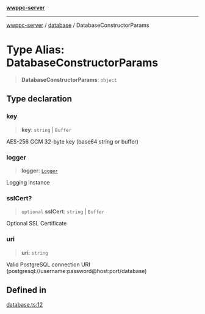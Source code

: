 [**wwppc-server**](../../README.md)

***

[wwppc-server](../../modules.md) / [database](../README.md) / DatabaseConstructorParams

# Type Alias: DatabaseConstructorParams

> **DatabaseConstructorParams**: `object`

## Type declaration

### key

> **key**: `string` \| `Buffer`

AES-256 GCM 32-byte key (base64 string or buffer)

### logger

> **logger**: [`Logger`](../../log/classes/Logger.md)

Logging instance

### sslCert?

> `optional` **sslCert**: `string` \| `Buffer`

Optional SSL Certificate

### uri

> **uri**: `string`

Valid PostgreSQL connection URI (postgresql://username:password@host:port/database)

## Defined in

[database.ts:12](https://github.com/WWPPC/WWPPC-server/blob/2a0f62ef9a8d6c45bd23ae8a1bcfb9cead6c0088/src/database.ts#L12)
